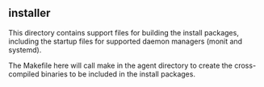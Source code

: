 ## installer

This directory contains support files for building the install packages,
including the startup files for supported daemon managers (monit and systemd).  

The Makefile here will call make in the agent directory to create the
cross-compiled binaries to be included in the install packages.
